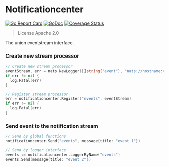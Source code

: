 # Notificationcenter

[![Go Report Card](https://goreportcard.com/badge/github.com/geniusrabbit/notificationcenter)](https://goreportcard.com/report/github.com/geniusrabbit/notificationcenter)
[![GoDoc](https://godoc.org/github.com/geniusrabbit/notificationcenter?status.svg)](https://godoc.org/github.com/geniusrabbit/notificationcenter)
[![Coverage Status](https://coveralls.io/repos/github/geniusrabbit/notificationcenter/badge.svg)](https://coveralls.io/github/geniusrabbit/notificationcenter)

> License Apache 2.0

The union eventstream interface.

### Create new stream processor

```go
// Create new stream processor
eventStream, err = nats.NewLogger([]string{"event"}, "nats://hostname:4222")
if err != nil {
  log.Fatal(err)
}

// Register stream processor
err = notificationcenter.Register("events", eventStream)
if err != nil {
  log.Fatal(err)
}
```

### Send event to the notification stream

```go
// Send by global functions
notificationcenter.Send("events", message{title: "event 1"})

// Send by logger interface
events := notificationcenter.LoggerByName("events")
events.Send(message{title: "event 2"})
```
